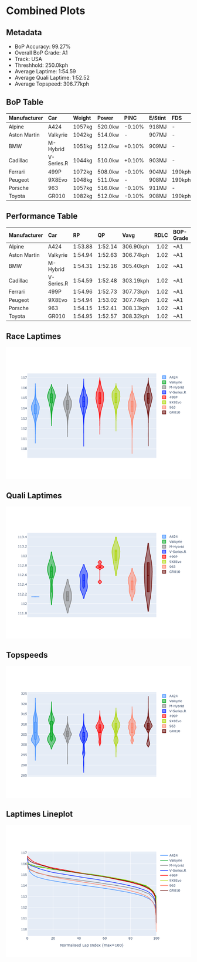 # Combined Plots

## Metadata

- BoP Accuracy: 99.27%
- Overall BoP Grade: A1
- Track: USA
- Threshhold: 250.0kph
- Average Laptime: 1:54.59
- Average Quali Laptime: 1:52.52
- Average Topspeed: 306.77kph

## BoP Table
| Manufacturer   | Car        | Weight   | Power   | PINC   | E/Stint   | FDS    | RDP    | QDP    | TDP    |
|:---------------|:-----------|:---------|:--------|:-------|:----------|:-------|:-------|:-------|:-------|
| Alpine         | A424       | 1057kg   | 520.0kw | -0.10% | 918MJ     | -      | 51.64% | 59.31% | 26.80% |
| Aston Martin   | Valkyrie   | 1042kg   | 514.0kw | -      | 907MJ     | -      | 53.50% | 53.33% | 21.51% |
| BMW            | M-Hybrid   | 1051kg   | 512.0kw | +0.10% | 909MJ     | -      | 52.89% | 56.22% | 33.41% |
| Cadillac       | V-Series.R | 1044kg   | 510.0kw | +0.10% | 903MJ     | -      | 48.63% | 60.80% | 19.01% |
| Ferrari        | 499P       | 1072kg   | 508.0kw | -0.10% | 904MJ     | 190kph | 51.38% | 44.98% | 9.83%  |
| Peugeot        | 9X8Evo     | 1048kg   | 511.0kw | -      | 908MJ     | 190kph | 48.87% | 52.78% | 15.41% |
| Porsche        | 963        | 1057kg   | 516.0kw | -0.10% | 911MJ     | -      | 50.70% | 44.30% | 29.51% |
| Toyota         | GR010      | 1082kg   | 512.0kw | -0.10% | 908MJ     | 190kph | 51.09% | 52.71% | 11.46% |

## Performance Table
| Manufacturer   | Car        | RP      | QP      | Vavg      |   RDLC | BOP-Grade   | Match   |
|:---------------|:-----------|:--------|:--------|:----------|-------:|:------------|:--------|
| Alpine         | A424       | 1:53.88 | 1:52.14 | 306.90kph |   1.02 | ~A1         | 99.97%  |
| Aston Martin   | Valkyrie   | 1:54.94 | 1:52.63 | 306.74kph |   1.02 | ~A1         | 100.00% |
| BMW            | M-Hybrid   | 1:54.31 | 1:52.16 | 305.40kph |   1.02 | ~A1         | 100.00% |
| Cadillac       | V-Series.R | 1:54.59 | 1:52.48 | 303.19kph |   1.02 | ~A1         | 99.65%  |
| Ferrari        | 499P       | 1:54.96 | 1:52.73 | 307.73kph |   1.02 | ~A1         | 96.44%  |
| Peugeot        | 9X8Evo     | 1:54.94 | 1:53.02 | 307.74kph |   1.02 | ~A1         | 100.00% |
| Porsche        | 963        | 1:54.15 | 1:52.41 | 308.13kph |   1.02 | ~A1         | 99.83%  |
| Toyota         | GR010      | 1:54.95 | 1:52.57 | 308.32kph |   1.02 | ~A1         | 98.25%  |

## Race Laptimes
![Race Laptimes](images/race_violin.png)

## Quali Laptimes
![Quali Laptimes](images/quali_violin.png)

## Topspeeds
![Topspeeds](images/topspeed_violin.png)

## Laptimes Lineplot
![Laptimes Lineplot](images/laptime_line.png)

